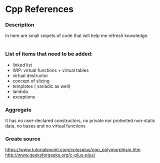 # Cpp References
### Description
In here are small snipets of code that will help me refresh knowledge.</br>
</br>

### List of items that need to be added:
* linked list
* WIP: virtual functions + virtual tables 
* virtual destructor
* concept of slicing
* templates ( variadic as well)
* lambda
* exceptions


### Aggregate 
It has no user-declared constructors, no private nor protected non-static data, no bases and no virtual functions

### Greate source
https://www.tutorialspoint.com/cplusplus/cpp_polymorphism.htm</br>
http://www.geeksforgeeks.org/c-plus-plus/


